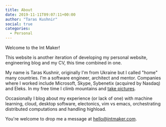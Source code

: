 ```yaml
---
title: About
date: 2019-11-11T09:07:11+00:00
author: "Taras Kushnir"
social: true
categories:
  - Personal
---
```


Welcome to the Int Maker!

This website is another iteration of developing my personal website, engineering blog and my CV, this time combined in one.

My name is Taras Kushnir, originally I'm from Ukraine but I called "home" many countries. I'm a software engineer, architect and mentor. Companies where I worked include Microsoft, Skype, Sybenetix (acquired by Nasdaq) and Eleks. In my free time I climb mountains and [take pictures](https://500px.com/tkushnir).

Occasionally I blog about my experience (or lack of one) with machine learning, cloud, desktop software, electonics, vim vs emacs, orchestrating distributed computations and handling highload.

You're welcome to drop me a message at <a href="#" class="decorrated"
data-s="."
data-d="intmaker"
data-n="ktar"
data-t="com"
data-m="xxmxaxixlxtoxx:x"
data-a="&#x40;"
onclick="window.location.href = this.dataset.m.replace(/x/g,'') + this.dataset.n + this.dataset.a + this.dataset.d + this.dataset.s + this.dataset.t; return false;"><span class="upped">hello@intmaker.com</span></a>.

